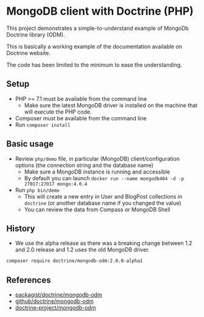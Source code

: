 # MongoDB client with Doctrine (PHP)

This project demonstrates a simple-to-understand example of MongoDb Doctrine library (ODM).

This is basically a working example of the documentation available on Doctrine website.

The code has been limited to the minimum to ease the understanding.

## Setup

- PHP >= 7.1 must be available from the command line
    - Make sure the latest MongoDB driver is installed on the machine that will execute the PHP code.
- Composer must be available from the command line
- Run `composer install`

## Basic usage

- Review `php/demo` file, in particular (MongoDB) client/configuration options (the connection string and the database name)
    - Make sure a MongoDB instance is running and accessible
    - By default you can launch `docker run --name mongodb404 -d -p 27017:27017 mongo:4.0.4`
- Run `php bin/demo`
    - This will create a new entry in User and BlogPost collections in `doctrine` (or another database name if you changed the value)
    - You can review the data from Compass or MongoDB Shell

## History

- We use the alpha release as there was a breaking change between 1.2 and 2.0 release and 1.2 uses the old MongoDB driver.

```bash
composer require doctrine/mongodb-odm:2.0.0-alpha1
```

## References

- [packagist/doctrine/mongodb-odm](https://packagist.org/packages/doctrine/mongodb-odm)
- [github/doctrine/mongodb-odm](https://github.com/doctrine/mongodb-odm)
- [doctrine-project/mongodb-odm](https://www.doctrine-project.org/projects/mongodb-odm.html)
